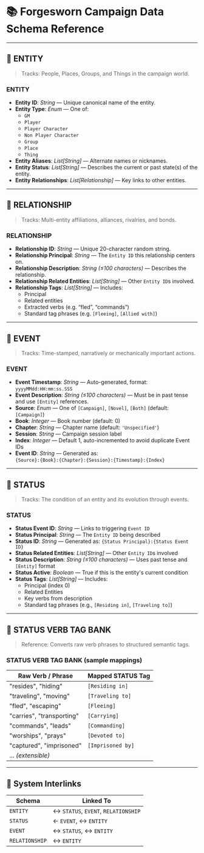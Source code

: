 # 📚 Forgesworn Campaign Data Schema Reference

---

## 🧩 ENTITY

> Tracks: People, Places, Groups, and Things in the campaign world.

### ENTITY

- **Entity ID**: *String* — Unique canonical name of the entity.
- **Entity Type**: *Enum* — One of:
  - `GM`
  - `Player`
  - `Player Character`
  - `Non Player Character`
  - `Group`
  - `Place`
  - `Thing`
- **Entity Aliases**: *List[String]* — Alternate names or nicknames.
- **Entity Status**: *List[String]* — Describes the current or past state(s) of the entity.
- **Entity Relationships**: *List[Relationship]* — Key links to other entities.

---

## 🔗 RELATIONSHIP

> Tracks: Multi-entity affiliations, alliances, rivalries, and bonds.

### RELATIONSHIP

- **Relationship ID**: *String* — Unique 20-character random string.
- **Relationship Principal**: *String* — The `Entity ID` this relationship centers on.
- **Relationship Description**: *String (≤100 characters)* — Describes the relationship.
- **Relationship Related Entities**: *List[String]* — Other `Entity ID`s involved.
- **Relationship Tags**: *List[String]* — Includes:
  - Principal
  - Related entities
  - Extracted verbs (e.g. “fled”, “commands”)
  - Standard tag phrases (e.g. `[Fleeing]`, `[Allied with]`)

---

## 📆 EVENT

> Tracks: Time-stamped, narratively or mechanically important actions.

### EVENT

- **Event Timestamp**: *String* — Auto-generated, format: `yyyyMMdd:HH:mm:ss.SSS`
- **Event Description**: *String (≤100 characters)* — Must be in past tense and use `[Entity]` references.
- **Source**: *Enum* — One of `[Campaign]`, `[Novel]`, `[Both]` (default: `[Campaign]`)
- **Book**: *Integer* — Book number (default: 0)
- **Chapter**: *String* — Chapter name (default: `'Unspecified'`)
- **Session**: *String* — Campaign session label
- **Index**: *Integer* — Default 1, auto-incremented to avoid duplicate Event IDs
- **Event ID**: *String* — Generated as:  
  `{Source}:{Book}:{Chapter}:{Session}:{Timestamp}:{Index}`

---

## 🧠 STATUS

> Tracks: The condition of an entity and its evolution through events.

### STATUS

- **Status Event ID**: *String* — Links to triggering `Event ID`
- **Status Principal**: *String* — The `Entity ID` being described
- **Status ID**: *String* — Generated as: `{Status Principal}:{Status Event ID}`
- **Status Related Entities**: *List[String]* — Other `Entity ID`s involved
- **Status Description**: *String (≤100 characters)* — Uses past tense and `[Entity]` format
- **Status Active**: *Boolean* — True if this is the entity's current condition
- **Status Tags**: *List[String]* — Includes:
  - Principal (index 0)
  - Related Entities
  - Key verbs from description
  - Standard tag phrases (e.g., `[Residing in]`, `[Traveling to]`)

---

## 📖 STATUS VERB TAG BANK

> Reference: Converts raw verb phrases to structured semantic tags.

### STATUS VERB TAG BANK (sample mappings)

| Raw Verb / Phrase       | Mapped STATUS Tag     |
|--------------------------|------------------------|
| "resides", "hiding"      | `[Residing in]`        |
| "traveling", "moving"    | `[Traveling to]`       |
| "fled", "escaping"       | `[Fleeing]`            |
| "carries", "transporting"| `[Carrying]`           |
| "commands", "leads"      | `[Commanding]`         |
| "worships", "prays"      | `[Devoted to]`         |
| "captured", "imprisoned" | `[Imprisoned by]`      |
| ... *(extensible)*       |                        |

---

## 🔄 System Interlinks

| Schema       | Linked To                  |
|--------------|----------------------------|
| `ENTITY`     | ↔ `STATUS`, `EVENT`, `RELATIONSHIP` |
| `STATUS`     | ← `EVENT`, ↔ `ENTITY`       |
| `EVENT`      | ↔ `STATUS`, ↔ `ENTITY`      |
| `RELATIONSHIP` | ↔ `ENTITY`               |
